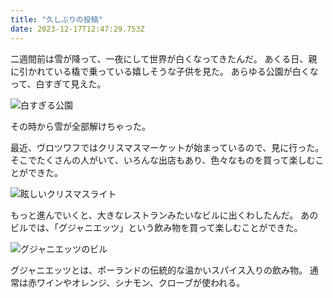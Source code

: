```yaml
---
title: "久しぶりの投稿"
date: 2023-12-17T12:47:29.753Z
---
```


二週間前は雪が降って、一夜にして世界が白くなってきたんだ。
あくる日、親に引かれている橇で乗っている嬉しそうな子供を見た。
あらゆる公園が白くなって、白すぎて見えた。

![白すぎる公園](@assets/posts/hisasiburi-no-toukou/IMG_20231204_105929.jpg)

その時から雪が全部解けちゃった。

最近、ヴロツワフではクリスマスマーケットが始まっているので、見に行った。
そこでたくさんの人がいて、いろんな出店もあり、色々なものを買って楽しむことができた。

![眩しいクリスマスライト](@assets/posts/hisasiburi-no-toukou/IMG_20231209_182036.jpg)

もっと進んでいくと、大きなレストランみたいなビルに出くわしたんだ。
あのビルでは、「グジャニエッツ」という飲み物を買って楽しむことができた。

![グジャニエッツのビル](@assets/posts/hisasiburi-no-toukou/IMG_20231209_183410.jpg)

グジャニエッツとは、ポーランドの伝統的な温かいスパイス入りの飲み物。
通常は赤ワインやオレンジ、シナモン、クローブが使われる。
